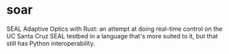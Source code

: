 # soar
SEAL Adaptive Optics with Rust: an attempt at doing real-time control on the UC Santa Cruz SEAL testbed in a language that's more suited to it, but that still has Python interoperability.
